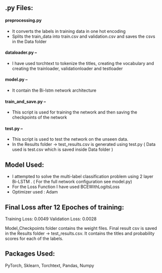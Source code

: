 
## .py Files:

#### preprocessing.py 
  - It converts the labels in training data in one hot encoding 
  - Splits the train_data into train.csv and validation.csv and saves the csvs in the Data folder

#### dataloader.py –
  - I have used torchtext to tokenize the titles, creating the vocabulary and creating the trainloader, validationloader and testloader

#### model.py –
  - It contain the Bi-lstm network architecture 

#### train_and_save.py –
  -	This script is used for training the network and then saving the checkpoints of the network

#### test.py – 
  -	This script is used to test the network on the unseen data.
  -	In the Results folder -> test_results.csv is generated using test.py ( Data used is test.csv which is saved inside Data folder )

## Model Used: 
  - I attempted to solve the multi-label classification problem using 2 layer Bi-LSTM . ( For the full network configuration see model.py)
  - For the Loss Function I have used BCEWithLogitsLoss
  - Optimizer used : Adam

## Final Loss after 12 Epoches of training:

  Training Loss: 0.0049
  Validation Loss: 0.0028

  Model_Checkpoints folder contains the weight files.
  Final result csv is saved in the Results folder -> test_results.csv. It contains the titles and probability scores for each of the labels.

## Packages Used:
  PyTorch, Sklearn, Torchtext, Pandas, Numpy
